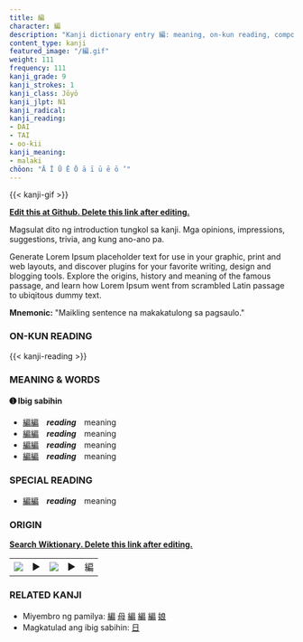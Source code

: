 ```yaml
---
title: 編
character: 編
description: "Kanji dictionary entry 編: meaning, on-kun reading, compounds, origin, related kanji"
content_type: kanji
featured_image: "/編.gif"
weight: 111
frequency: 111
kanji_grade: 9
kanji_strokes: 1
kanji_class: Jōyō
kanji_jlpt: N1
kanji_radical: 
kanji_reading: 
- DAI
- TAI
- oo-kii
kanji_meaning:
- malaki
chōon: "Ā Ī Ū Ē Ō ā ī ū ē ō ’"
---
```

[//]: # (Don't edit the line below. Kanji animated GIF code is automatically generated.)
{{< kanji-gif >}}

[//]: # (Edit below this line.)

**[Edit this at Github. Delete this link after editing.](https://github.com/tim0g/tim/tree/main/content/kanji/編/index.md)**

Magsulat dito ng introduction tungkol sa kanji. Mga opinions, impressions, suggestions, trivia, ang kung ano-ano pa.

Generate Lorem Ipsum placeholder text for use in your graphic, print and web layouts, and discover plugins for your favorite writing, design and blogging tools. Explore the origins, history and meaning of the famous passage, and learn how Lorem Ipsum went from scrambled Latin passage to ubiqitous dummy text.
 
**Mnemonic:** "Maikling sentence na makakatulong sa pagsaulo."

### ON-KUN READING

[//]: # (Don't edit the line below. ON-KUN READING code is automatically generated.)
{{< kanji-reading >}}

### MEANING & WORDS

#### ➊ **Ibig sabihin**
  - [編](../編)[編](../編)　***reading***　meaning
  - [編](../編)[編](../編)　***reading***　meaning
  - [編](../編)[編](../編)　***reading***　meaning
  - [編](../編)[編](../編)　***reading***　meaning

### SPECIAL READING
  - [編](../編)[編](../編)　***reading***　meaning

### ORIGIN

**[Search Wiktionary. Delete this link after editing.](https://wiktionary.org/wiki/編)**
<table class="kanji-table"><tr><td>
<img src="60px-編-bronze.svg.png">
</td><td>▶</td><td>
<img src="60px-編-oracle.svg.png">
</td><td>▶</td>
<td class="kanji-origin">編</td>
</tr></table>

### RELATED KANJI
- Miyembro ng pamilya: [編](../編) [母](../母) [編](../編) [編](../編) [編](../編) [娘](../娘)
- Magkatulad ang ibig sabihin: [日](../日)
